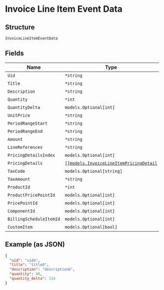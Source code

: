 
# Invoice Line Item Event Data

## Structure

`InvoiceLineItemEventData`

## Fields

| Name | Type | Tags | Description |
|  --- | --- | --- | --- |
| `Uid` | `*string` | Optional | - |
| `Title` | `*string` | Optional | - |
| `Description` | `*string` | Optional | - |
| `Quantity` | `*int` | Optional | - |
| `QuantityDelta` | `models.Optional[int]` | Optional | - |
| `UnitPrice` | `*string` | Optional | - |
| `PeriodRangeStart` | `*string` | Optional | - |
| `PeriodRangeEnd` | `*string` | Optional | - |
| `Amount` | `*string` | Optional | - |
| `LineReferences` | `*string` | Optional | - |
| `PricingDetailsIndex` | `models.Optional[int]` | Optional | - |
| `PricingDetails` | [`[]models.InvoiceLineItemPricingDetail`](../../doc/models/invoice-line-item-pricing-detail.md) | Optional | - |
| `TaxCode` | `models.Optional[string]` | Optional | - |
| `TaxAmount` | `*string` | Optional | - |
| `ProductId` | `*int` | Optional | - |
| `ProductPricePointId` | `models.Optional[int]` | Optional | - |
| `PricePointId` | `models.Optional[int]` | Optional | - |
| `ComponentId` | `models.Optional[int]` | Optional | - |
| `BillingScheduleItemId` | `models.Optional[int]` | Optional | - |
| `CustomItem` | `models.Optional[bool]` | Optional | - |

## Example (as JSON)

```json
{
  "uid": "uid4",
  "title": "title0",
  "description": "description6",
  "quantity": 40,
  "quantity_delta": 114
}
```

